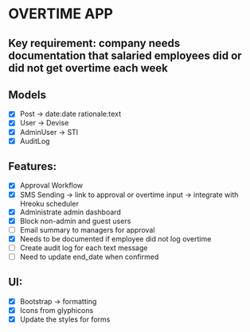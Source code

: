 # OVERTIME APP

## Key requirement: company needs documentation that salaried employees did or did not get overtime each week

## Models
- [x] Post -> date:date rationale:text
- [x] User -> Devise
- [x] AdminUser -> STI
- [x] AuditLog

## Features:
- [x] Approval Workflow
- [x] SMS Sending -> link to approval or overtime input -> integrate with Hreoku scheduler
- [x] Administrate admin dashboard
- [x] Block non-admin and guest users
- [ ] Email summary to managers for approval
- [x] Needs to be documented if employee did not log overtime
- [ ] Create audit log for each text message
- [ ] Need to update end_date when confirmed

## UI:
- [x] Bootstrap -> formatting
- [x] Icons from glyphicons
- [x] Update the styles for forms